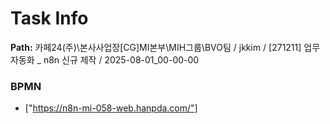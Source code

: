 # Task Info

**Path:** 카페24(주)\본사사업장\[CG]MI본부\MIH그룹\BVO팀 / jkkim / [271211] 업무 자동화 _ n8n 신규 제작 / 2025-08-01_00-00-00

### BPMN
- ["https://n8n-mi-058-web.hanpda.com/"]

